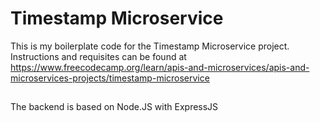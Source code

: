# Timestamp Microservice

This is my boilerplate code for the Timestamp Microservice project. Instructions and requisites can be found at https://www.freecodecamp.org/learn/apis-and-microservices/apis-and-microservices-projects/timestamp-microservice

##
 The backend is based on Node.JS with ExpressJS
